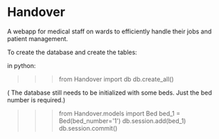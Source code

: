 # Handover
A webapp for medical staff on wards to efficiently handle their jobs and patient management.

To create the database and create the tables:

in python:
>>> from Handover import db
>>> db.create_all()

( The database still needs to be initialized with some beds. Just the bed number is required.)
>>> from Handover.models import Bed
>>> bed_1 = Bed(bed_number='1')
>>> db.session.add(bed_1)
>>> db.session.commit()
